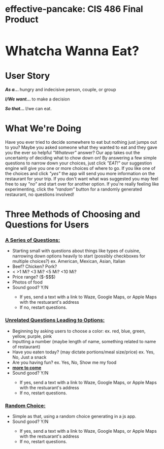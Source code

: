# effective-pancake: CIS 486 Final Product

<h1 style="font-size:300%;">Whatcha Wanna Eat?</h1>

<h1>User Story</h1>

<p> <b><i> As a... </b></i>hungry and indecisive person, couple, or group</p>
<p> <b><i> I/We want... </b></i>to make a decision</p> 
<p> <b><i> So that... </b></i>I/we can eat.</p>

<h1>What We're Doing</h1>

<p>Have you ever tried to decide somewhere to eat but nothing just jumps out to you? Maybe you asked someone what they wanted to eat and they gave you the ever so helpful <i>"Whatever"</i> answer? Our app takes out the uncertainty of deciding what to chow down on! By answering a few simple questions to narrow down your choices, just click <i>"EAT!"</i> our suggestion engine will give you one or more choices of where to go. If you like one of the choices and click <i>"yes"</i> the app will send you more information on the restaurant for your trip. If you don't want what was suggested you may feel free to say <i>"no"</i> and start over for another option. If you're really feeling like experimenting, click the <i>"random"</i> button for a randomly generated restaurant, no questions involved!</p>

<h1> Three Methods of Choosing and Questions for Users</h1>
<h3><u> A Series of Questions: </h3></u>
<ul>
  <li> Starting small with questions about things like types of cuisine, narrowing down options heavily to start (possibly checkboxes for multiple choices?)
  ex. American, Mexican, Asian, Italian</li>
  <li> Beef? Chicken? Pork? </li>
  <li> < >1 Mi? <3 Mi? <5 Mi? <10 Mi? </li>
  <li> Price range? ($-$$$) </li>
  <li> Photos of food </li>
  <li> Sound good? Y/N </li>
      <ul> 
          <li> If yes, send a text with a link to Waze, Google Maps, or Apple Maps with the restuarant's address </li>
          <li> If no, restart questions. </li>
      </ul>
</ul>

<h3><u> Unrelated Questions Leading to Options: </h3></u>
<ul>
  <li> Beginning by asking users to choose a color: ex. red, blue, green, yellow, purple, pink</li>
  <li> Inputting a number (maybe length of name, something related to name of restaurant) </li>
  <li> Have you eaten today? (may dictate portions/meal size/price) ex. Yes, No, Just a snack </li>
  <li> Are you having fun? ex. Yes, No, Show me my food </li>
  <li> <u> <b> more to come </li> </u> </b>
  <li> Sound good? Y/N </li>
      <ul> 
          <li> If yes, send a text with a link to Waze, Google Maps, or Apple Maps with the restuarant's address </li>
          <li> If no, restart questions. </li>
      </ul>
</ul>

<h3><u> Random Choice: </h3></u>
<ul>
  <li> Simple as that, using a random choice generating in a js app. </li>
  <li> Sound good? Y/N </li>
      <ul> 
          <li> If yes, send a text with a link to Waze, Google Maps, or Apple Maps with the restuarant's address </li>
          <li> If no, restart questions. </li>
      </ul>
</ul>

